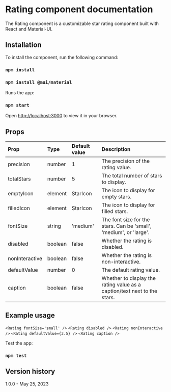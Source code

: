 # Rating component documentation

The Rating component is a customizable star rating component built with React and Material-UI.

## Installation

To install the component, run the following command:

### `npm install`
### `npm install @mui/material`

Runs the app:
### `npm start`

Open [http://localhost:3000](http://localhost:3000) to view it in your browser.


## Props

| Prop | Type | Default value | Description |
| :---         |     :---      |     :---      |          :--- |
| precision   | number     | 1     | The precision of the rating value.    |
| totalStars     | number       | 5       | The total number of stars to display.      |
| emptyIcon     | element       | StarIcon       | The icon to display for empty stars.      |
| filledIcon     | element       | StarIcon       | The icon to display for filled stars.      |
| fontSize     | string       | 'medium'       | The font size for the stars. Can be 'small', 'medium', or 'large'.      |
| disabled     | boolean       | false       | Whether the rating is disabled.      |
| nonInteractive     | boolean       | false       | Whether the rating is non-interactive.      |
| defaultValue     | number       | 0       | The default rating value.      |
| caption     | boolean       | false       | Whether to display the rating value as a caption/text next to the stars.      |


## Example usage

`<Rating fontSize='small' />`
`<Rating disabled />`
`<Rating nonInteractive />`
`<Rating defaultValue={3.5} />`
`<Rating caption />`


Test the app:
### `npm test`

## Version history

1.0.0 - May 25, 2023
